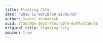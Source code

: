 ```yaml
---
title: Floating City
date: '2015-11-08T18:00:11-05:00'
author: Sudhir Venkatesh
uuid: 2f3dc92e-36b1-43b1-b2f9-0e97c07a5cdb
original_title: Floating City
amazon: true
---
```


